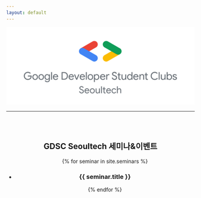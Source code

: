 ```yaml
---
layout: default
---
```


<div class="header-bar" align="center">
  <img src="/img/main_logo.png" width="800px">
  <br/>
  <hr>
</div>

<span class="contacticon center">
	<a href="mailto:twinklesu914@gmail.com"><i class="fa fa-envelope-square" style="color: #4285f4"></i></a>
	<a href="https://github.com/gdsc-seoultech" target="_blank"><i class="fa fa-github-square" style="color: #EA4335"></i></a>
	<a href="http://facebook.com/gdsc.seoultech" target="_blank"><i class="fa fa-facebook-square" style="color:#FBBC04;"></i></a>
	<a href="https://instagram.com/gdsc_seoultech" target="_blank"><i class="fa fa-instagram" style="color: #34A853"></i></a>
</span>
<br><br>

<div align="center">
    <h2>GDSC Seoultech 세미나&이벤트</h2>
    <ul class="post-list">
    {% for seminar in site.seminars %}
        <li>
            <h3>{{ seminar.title }}</h3>
        </li>
<!--        <li>-->
<!--            <h3><a class="post-title" href="{{ seminar.url | prepend: site.baseurl }}">{{ seminar.title }}</a></h3>-->
<!--            <p class="post-meta">{{ seminar.date | date: '%B %-d, %Y — %H:%M' }}</p>-->
<!--        </li>-->
    {% endfor %}
    </ul>
</div>

